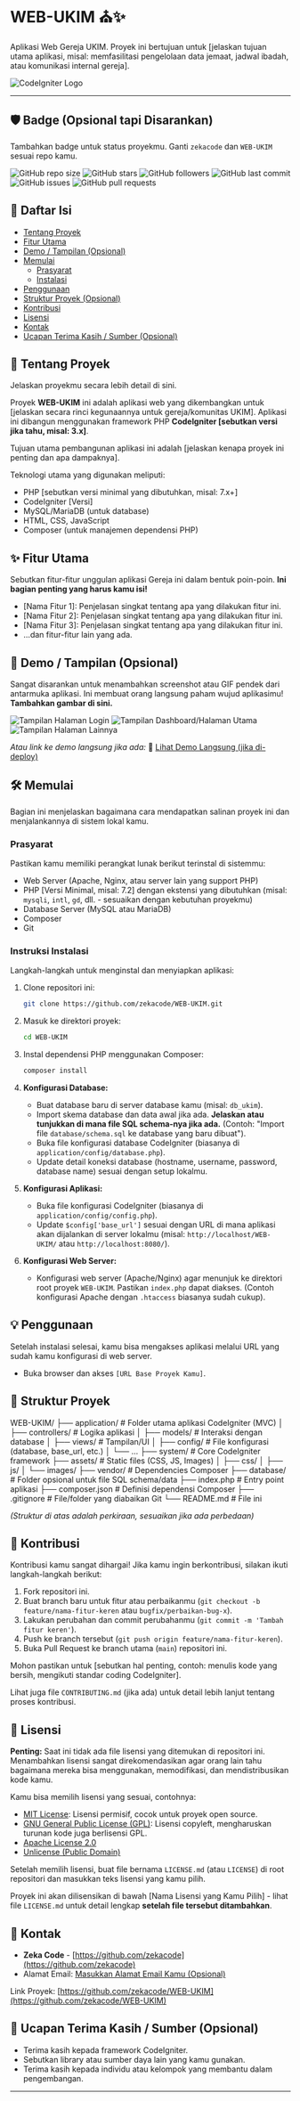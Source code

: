 
# WEB-UKIM ⛪✨

Aplikasi Web Gereja UKIM. Proyek ini bertujuan untuk [jelaskan tujuan utama aplikasi, misal: memfasilitasi pengelolaan data jemaat, jadwal ibadah, atau komunikasi internal gereja].

<!-- Opsional: Tambahkan tagline super singkat atau fokus utama aplikasi -->

![CodeIgniter Logo](https://codeigniter.com/userguide3/images/ci-logo.png) 
<!-- Logo CodeIgniter ini sudah ada di repo kamu, bisa tetap dipakai -->

---

## 🛡️ Badge (Opsional tapi Disarankan)

Tambahkan badge untuk status proyekmu. Ganti `zekacode` dan `WEB-UKIM` sesuai repo kamu.

![GitHub repo size](https://img.shields.io/github/repo-size/zekacode/WEB-UKIM)
![GitHub stars](https://img.shields.io/github/stars/zekacode/WEB-UKIM?style=social)
![GitHub followers](https://img.shields.io/github/followers/zekacode?style=social)
![GitHub last commit](https://img.shields.io/github/last-commit/zekacode/WEB-UKIM)
![GitHub issues](https://img.shields.io/github/issues/zekacode/WEB-UKIM)
![GitHub pull requests](https://img.shields.io/github/issues-pr/zekacode/WEB-UKIM)
<!-- Badge lisensi akan berfungsi jika kamu menambahkan file LICENSE.md -->
<!-- ![License](https://img.shields.io/github/license/zekacode/WEB-UKIM) -->

<!-- Contoh badge lain jika perlu: -->
<!-- ![Build Status](https://img.shields.io/travis/zekacode/WEB-UKIM.svg) -->

## 📖 Daftar Isi

- [Tentang Proyek](#tentang-proyek)
- [Fitur Utama](#fitur-utama)
- [Demo / Tampilan (Opsional)](#demo--tampilan-opsional)
- [Memulai](#memulai)
    - [Prasyarat](#prasyarat)
    - [Instalasi](#instruksi-instalasi)
- [Penggunaan](#penggunaan)
- [Struktur Proyek (Opsional)](#struktur-proyek-opsional)
- [Kontribusi](#kontribusi)
- [Lisensi](#lisensi)
- [Kontak](#kontak)
- [Ucapan Terima Kasih / Sumber (Opsional)](#ucapan-terima-kasih--sumber-opsional)

## 🚀 Tentang Proyek

Jelaskan proyekmu secara lebih detail di sini.

Proyek **WEB-UKIM** ini adalah aplikasi web yang dikembangkan untuk [jelaskan secara rinci kegunaannya untuk gereja/komunitas UKIM]. Aplikasi ini dibangun menggunakan framework PHP **CodeIgniter [sebutkan versi jika tahu, misal: 3.x]**.

Tujuan utama pembangunan aplikasi ini adalah [jelaskan kenapa proyek ini penting dan apa dampaknya].

Teknologi utama yang digunakan meliputi:
*   PHP [sebutkan versi minimal yang dibutuhkan, misal: 7.x+]
*   CodeIgniter [Versi]
*   MySQL/MariaDB (untuk database)
*   HTML, CSS, JavaScript
*   Composer (untuk manajemen dependensi PHP)

## ✨ Fitur Utama

Sebutkan fitur-fitur unggulan aplikasi Gereja ini dalam bentuk poin-poin. **Ini bagian penting yang harus kamu isi!**

*   [Nama Fitur 1]: Penjelasan singkat tentang apa yang dilakukan fitur ini.
*   [Nama Fitur 2]: Penjelasan singkat tentang apa yang dilakukan fitur ini.
*   [Nama Fitur 3]: Penjelasan singkat tentang apa yang dilakukan fitur ini.
*   ...dan fitur-fitur lain yang ada.

## 📸 Demo / Tampilan (Opsional)

Sangat disarankan untuk menambahkan screenshot atau GIF pendek dari antarmuka aplikasi. Ini membuat orang langsung paham wujud aplikasimu! **Tambahkan gambar di sini.**

![Tampilan Halaman Login](link_gambar_screenshot_login.png)
![Tampilan Dashboard/Halaman Utama](link_gambar_screenshot_dashboard.png)
![Tampilan Halaman Lainnya](link_gambar_screenshot_lainnya.png)

*Atau link ke demo langsung jika ada:*
🔗 [Lihat Demo Langsung (jika di-deploy)](link_demo_aplikasi.com)

## 🛠️ Memulai

Bagian ini menjelaskan bagaimana cara mendapatkan salinan proyek ini dan menjalankannya di sistem lokal kamu.

### Prasyarat

Pastikan kamu memiliki perangkat lunak berikut terinstal di sistemmu:

*   Web Server (Apache, Nginx, atau server lain yang support PHP)
*   PHP [Versi Minimal, misal: 7.2] dengan ekstensi yang dibutuhkan (misal: `mysqli`, `intl`, `gd`, dll. - sesuaikan dengan kebutuhan proyekmu)
*   Database Server (MySQL atau MariaDB)
*   Composer
*   Git

### Instruksi Instalasi

Langkah-langkah untuk menginstal dan menyiapkan aplikasi:

1.  Clone repositori ini:
    ```bash
    git clone https://github.com/zekacode/WEB-UKIM.git
    ```
2.  Masuk ke direktori proyek:
    ```bash
    cd WEB-UKIM
    ```
3.  Instal dependensi PHP menggunakan Composer:
    ```bash
    composer install
    ```
4.  **Konfigurasi Database:**
    *   Buat database baru di server database kamu (misal: `db_ukim`).
    *   Import skema database dan data awal jika ada. **Jelaskan atau tunjukkan di mana file SQL schema-nya jika ada.** (Contoh: "Import file `database/schema.sql` ke database yang baru dibuat").
    *   Buka file konfigurasi database CodeIgniter (biasanya di `application/config/database.php`).
    *   Update detail koneksi database (hostname, username, password, database name) sesuai dengan setup lokalmu.

5.  **Konfigurasi Aplikasi:**
    *   Buka file konfigurasi CodeIgniter (biasanya di `application/config/config.php`).
    *   Update `$config['base_url']` sesuai dengan URL di mana aplikasi akan dijalankan di server lokalmu (misal: `http://localhost/WEB-UKIM/` atau `http://localhost:8080/`).

6.  **Konfigurasi Web Server:**
    *   Konfigurasi web server (Apache/Nginx) agar menunjuk ke direktori root proyek `WEB-UKIM`. Pastikan `index.php` dapat diakses. (Contoh konfigurasi Apache dengan `.htaccess` biasanya sudah cukup).

## 💡 Penggunaan

Setelah instalasi selesai, kamu bisa mengakses aplikasi melalui URL yang sudah kamu konfigurasi di web server.

*   Buka browser dan akses `[URL Base Proyek Kamu]`.

## 📁 Struktur Proyek
WEB-UKIM/
├── application/ # Folder utama aplikasi CodeIgniter (MVC)
│ ├── controllers/ # Logika aplikasi
│ ├── models/ # Interaksi dengan database
│ ├── views/ # Tampilan/UI
│ ├── config/ # File konfigurasi (database, base_url, etc.)
│ └── ...
├── system/ # Core CodeIgniter framework
├── assets/ # Static files (CSS, JS, Images)
│ ├── css/
│ ├── js/
│ └── images/
├── vendor/ # Dependencies Composer
├── database/ # Folder opsional untuk file SQL schema/data
├── index.php # Entry point aplikasi
├── composer.json # Definisi dependensi Composer
├── .gitignore # File/folder yang diabaikan Git
└── README.md # File ini

*(Struktur di atas adalah perkiraan, sesuaikan jika ada perbedaan)*

## 🤝 Kontribusi

Kontribusi kamu sangat dihargai! Jika kamu ingin berkontribusi, silakan ikuti langkah-langkah berikut:

1.  Fork repositori ini.
2.  Buat branch baru untuk fitur atau perbaikanmu (`git checkout -b feature/nama-fitur-keren` atau `bugfix/perbaikan-bug-x`).
3.  Lakukan perubahan dan commit perubahanmu (`git commit -m 'Tambah fitur keren'`).
4.  Push ke branch tersebut (`git push origin feature/nama-fitur-keren`).
5.  Buka Pull Request ke branch utama (`main`) repositori ini.

Mohon pastikan untuk [sebutkan hal penting, contoh: menulis kode yang bersih, mengikuti standar coding CodeIgniter].

Lihat juga file `CONTRIBUTING.md` (jika ada) untuk detail lebih lanjut tentang proses kontribusi.

## 📄 Lisensi

**Penting:** Saat ini tidak ada file lisensi yang ditemukan di repositori ini. Menambahkan lisensi sangat direkomendasikan agar orang lain tahu bagaimana mereka bisa menggunakan, memodifikasi, dan mendistribusikan kode kamu.

Kamu bisa memilih lisensi yang sesuai, contohnya:

*   [MIT License](https://opensource.org/licenses/MIT): Lisensi permisif, cocok untuk proyek open source.
*   [GNU General Public License (GPL)](https://www.gnu.org/licenses/gpl-3.0.en.html): Lisensi copyleft, mengharuskan turunan kode juga berlisensi GPL.
*   [Apache License 2.0](https://opensource.org/licenses/Apache-2.0)
*   [Unlicense (Public Domain)](https://unlicense.org/)

Setelah memilih lisensi, buat file bernama `LICENSE.md` (atau `LICENSE`) di root repositori dan masukkan teks lisensi yang kamu pilih.

Proyek ini akan dilisensikan di bawah [Nama Lisensi yang Kamu Pilih] - lihat file `LICENSE.md` untuk detail lengkap **setelah file tersebut ditambahkan**.

## 📧 Kontak

*   **Zeka Code** - [https://github.com/zekacode](https://github.com/zekacode)
*   Alamat Email: [Masukkan Alamat Email Kamu (Opsional)](mailto:emailkamu@example.com)

Link Proyek: [https://github.com/zekacode/WEB-UKIM](https://github.com/zekacode/WEB-UKIM)

## 🙏 Ucapan Terima Kasih / Sumber (Opsional)

*   Terima kasih kepada framework CodeIgniter.
*   Sebutkan library atau sumber daya lain yang kamu gunakan.
*   Terima kasih kepada individu atau kelompok yang membantu dalam pengembangan.

---
